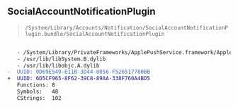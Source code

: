 ## SocialAccountNotificationPlugin

> `/System/Library/Accounts/Notification/SocialAccountNotificationPlugin.bundle/SocialAccountNotificationPlugin`

```diff

   - /System/Library/PrivateFrameworks/ApplePushService.framework/ApplePushService
   - /usr/lib/libSystem.B.dylib
   - /usr/lib/libobjc.A.dylib
-  UUID: 0D69E549-E11B-3D44-8056-F526517780BB
+  UUID: 6D5CF965-8F62-39C8-89AA-338F760A4BD5
   Functions: 8
   Symbols:   48
   CStrings:  102

```
